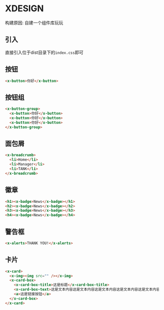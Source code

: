 # XDESIGN

构建原因: 自建一个组件库玩玩

## 引入

直接引入位于dist目录下的`index.css`即可

## 按钮

```html
<x-button>你好</x-button>
```

## 按钮组

```html
<x-button-group>
  <x-button>你好</x-button>
  <x-button>你好</x-button>
  <x-button>你好</x-button>
</x-button-group>
```

## 面包屑

```html
<x-breadcrumb>
  <li>Home</li>
  <li>Manager</li>
  <li>TANK</li>
</x-breadcrumb>
```

## 徽章

```html
<h1><x-badge>News</x-badge></h1>
<h2><x-badge>News</x-badge></h2>
<h3><x-badge>News</x-badge></h3>
<h4><x-badge>News</x-badge></h4>
```

## 警告框

```html
<x-alerts>THANK YOU!</x-alerts>
```

## 卡片

```html
<x-card>
  <x-img><img src="" /></x-img>
  <x-card-box>
    <x-card-box-title>这是标题</x-card-box-title>
    <x-card-box-text>这是文本内容这是文本内容这是文本内容这是文本内容这是文本内容</x-card-box-text>
    <a>这是链接按钮</a>
  </x-card-box>
</x-card>
```

